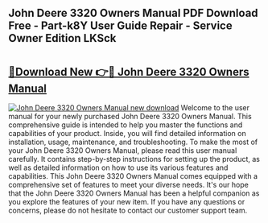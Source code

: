 ## John Deere 3320 Owners Manual PDF Download Free - Part-k8Y User Guide Repair - Service Owner Edition LKSck

# <h2><a href="http://bc91658.oget.top/?id=John+Deere+3320+Owners+Manual">🔗Download New 👉🔴 John Deere 3320 Owners Manual</a></h2>

[![John Deere 3320 Owners Manual new download](https://i.imgur.com/5g1atiW.png)](http://bc91658.oget.top/?id=John+Deere+3320+Owners+Manual)
Welcome to the user manual for your newly purchased John Deere 3320 Owners Manual. This comprehensive guide is intended to help you master the functions and capabilities of your product. Inside, you will find detailed information on installation, usage, maintenance, and troubleshooting. To make the most of your John Deere 3320 Owners Manual, please read this user manual carefully. It contains step-by-step instructions for setting up the product, as well as detailed information on how to use its various features and capabilities. This John Deere 3320 Owners Manual comes equipped with a comprehensive set of features to meet your diverse needs. It's our hope that the John Deere 3320 Owners Manual has been a helpful companion as you explore the features of your new item. If you have any questions or concerns, please do not hesitate to contact our customer support team.

